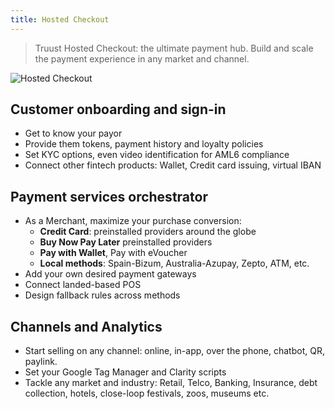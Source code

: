 ```yaml
---
title: Hosted Checkout
---
```

> Truust Hosted Checkout: the ultimate payment hub. Build and scale the payment experience in any market and channel.

![Hosted Checkout](/assets/hosted-checkout.png)

## Customer onboarding and sign-in

- Get to know your payor
- Provide them tokens, payment history and loyalty policies
- Set KYC options, even video identification for AML6 compliance
- Connect other fintech products: Wallet, Credit card issuing, virtual IBAN

## Payment services orchestrator

- As a Merchant, maximize your purchase conversion:
  - **Credit Card**: preinstalled providers around the globe
  - **Buy Now Pay Later** preinstalled providers
  - **Pay with Wallet**, Pay with eVoucher
  - **Local methods**: Spain-Bizum, Australia-Azupay, Zepto, ATM, etc. 
- Add your own desired payment gateways
- Connect landed-based POS
- Design fallback rules across methods

## Channels and Analytics

- Start selling on any channel: online, in-app, over the phone, chatbot, QR, paylink.
- Set your Google Tag Manager and Clarity scripts
- Tackle any market and industry: Retail, Telco, Banking, Insurance, debt collection, hotels, close-loop festivals, zoos, museums etc.